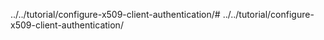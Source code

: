 ../../tutorial/configure-x509-client-authentication/# ../../tutorial/configure-x509-client-authentication/